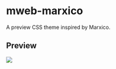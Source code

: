 # mweb-marxico
A preview CSS theme inspired by Marxico.

## Preview

![](http://data.kchen.cc/mac_af-7e113b1ec1fa661a5952f4036c231462.jpg-origin)

